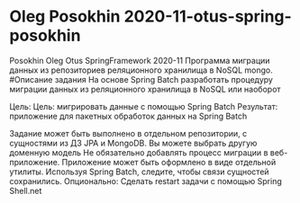# Oleg Posokhin 2020-11-otus-spring-posokhin
Posokhin Oleg Otus SpringFramework 2020-11
Программа миграции данных из репозиториев реляционного хранилища в NoSQL mongo.
#Описание задания
На основе Spring Batch разработать процедуру миграции данных из реляционного хранилища в NoSQL или наоборот

Цель:
Цель: мигрировать данные с помощью Spring Batch Результат: приложение для пакетных обработок данных на Spring Batch

Задание может быть выполнено в отдельном репозитории, с сущностями из ДЗ JPA и MongoDB.
Вы можете выбрать другую доменную модель
Не обязательно добавлять процесс миграции в веб-приложение. Приложение может быть оформлено в виде отдельной утилиты.
Используя Spring Batch, следите, чтобы связи сущностей сохранились.
Опционально: Сделать restart задачи с помощью Spring Shell.net 

